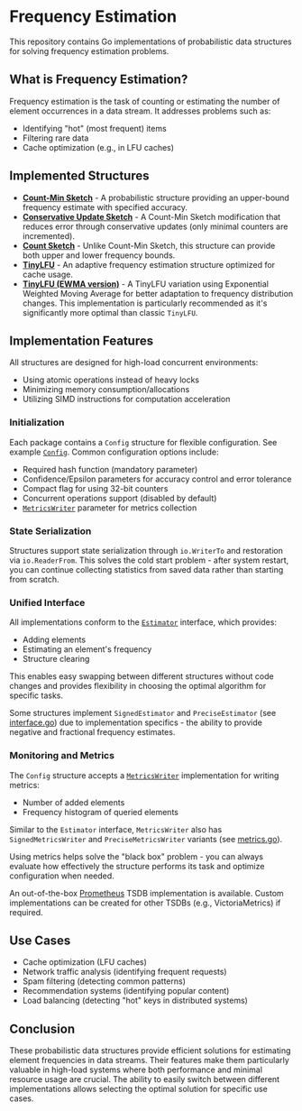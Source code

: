 # Frequency Estimation

This repository contains Go implementations of probabilistic data structures for solving frequency estimation problems.

## What is Frequency Estimation?

Frequency estimation is the task of counting or estimating the number of element occurrences in a data stream.
It addresses problems such as:

* Identifying "hot" (most frequent) items
* Filtering rare data
* Cache optimization (e.g., in LFU caches)

## Implemented Structures

* [**Count-Min Sketch**](cusketch) - A probabilistic structure providing an upper-bound frequency estimate with specified
  accuracy.
* [**Conservative Update Sketch**](cusketch) - A Count-Min Sketch modification that reduces error through
  conservative updates (only minimal counters are incremented).
* [**Count Sketch**](countsketch) - Unlike Count-Min Sketch, this structure can provide both upper and lower frequency bounds.
* [**TinyLFU**](tinylfu) - An adaptive frequency estimation structure optimized for cache usage.
* [**TinyLFU (EWMA version)**](tinylfu_ewma) - A TinyLFU variation using Exponential Weighted Moving Average for better
  adaptation to frequency distribution changes. This implementation is particularly recommended as it's significantly
  more optimal than classic `TinyLFU`.

## Implementation Features

All structures are designed for high-load concurrent environments:

* Using atomic operations instead of heavy locks
* Minimizing memory consumption/allocations
* Utilizing SIMD instructions for computation acceleration

### Initialization

Each package contains a `Config` structure for flexible configuration. See example [`Config`](cmsketch/config.go).
Common configuration options include:

* Required hash function (mandatory parameter)
* Confidence/Epsilon parameters for accuracy control and error tolerance
* Compact flag for using 32-bit counters
* Concurrent operations support (disabled by default)
* [`MetricsWriter`](metrics.go) parameter for metrics collection

### State Serialization

Structures support state serialization through `io.WriterTo` and restoration via `io.ReaderFrom`.
This solves the cold start problem - after system restart, you can continue collecting statistics from saved data
rather than starting from scratch.

### Unified Interface

All implementations conform to the [`Estimator`](interface.go) interface, which provides:

* Adding elements
* Estimating an element's frequency
* Structure clearing

This enables easy swapping between different structures without code changes and provides flexibility in choosing
the optimal algorithm for specific tasks.

Some structures implement `SignedEstimator` and `PreciseEstimator` (see [interface.go](interface.go)) due to implementation
specifics - the ability to provide negative and fractional frequency estimates.

### Monitoring and Metrics

The `Config` structure accepts a [`MetricsWriter`](metrics.go) implementation for writing metrics:

* Number of added elements
* Frequency histogram of queried elements

Similar to the `Estimator` interface, `MetricsWriter` also has `SignedMetricsWriter` and `PreciseMetricsWriter` variants
(see [metrics.go](metrics.go)).

Using metrics helps solve the "black box" problem - you can always evaluate how effectively the structure performs
its task and optimize configuration when needed.

An out-of-the-box [Prometheus](../metrics/prometheus/frequency.go) TSDB implementation is available.
Custom implementations can be created for other TSDBs (e.g., VictoriaMetrics) if required.

## Use Cases

* Cache optimization (LFU caches)
* Network traffic analysis (identifying frequent requests)
* Spam filtering (detecting common patterns)
* Recommendation systems (identifying popular content)
* Load balancing (detecting "hot" keys in distributed systems)

## Conclusion

These probabilistic data structures provide efficient solutions for estimating element frequencies in data streams.
Their features make them particularly valuable in high-load systems where both performance and minimal resource usage 
are crucial. The ability to easily switch between different implementations allows selecting the optimal solution for
specific use cases.
